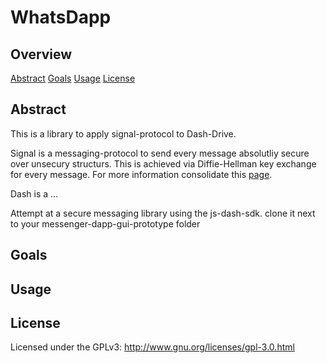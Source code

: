 # WhatsDapp

## Overview

[Abstract](#abstract)
[Goals](#goals)
[Usage](#usage)
[License](#license)

## Abstract
This is a library to apply signal-protocol to Dash-Drive.

Signal is a messaging-protocol to send every message absolutliy secure over unsecury structurs.
This is achieved via Diffie-Hellman key exchange for every message.
For more information consolidate this [page](https://signal.org/docs/specifications/x3dh/#security-considerations).

Dash is a ...


Attempt at a secure messaging library using the js-dash-sdk.
clone it next to your messenger-dapp-gui-prototype folder

## Goals


## Usage





## License
Licensed under the GPLv3: http://www.gnu.org/licenses/gpl-3.0.html